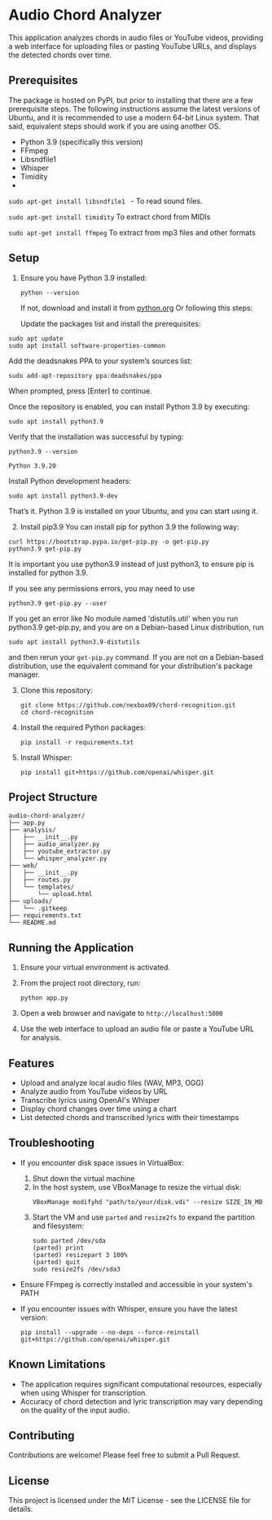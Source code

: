 # Audio Chord Analyzer

This application analyzes chords in audio files or YouTube videos, providing a web interface for uploading files or pasting YouTube URLs, and displays the detected chords over time.

## Prerequisites

The package is hosted on PyPI, but prior to installing that there are a few prerequisite steps. The following instructions assume the latest versions of Ubuntu, and it is recommended to use a modern 64-bit Linux system. That said, equivalent steps should work if you are using another OS.


- Python 3.9 (specifically this version)
- FFmpeg
- Libsndfile1
- Whisper
- Timidity
- 
 ``` sudo apt-get install libsndfile1  ``` - To read sound files.


 ``` sudo apt-get install timidity ``` To extract chord from MIDIs

  ``` sudo apt-get install ffmpeg ``` To extract from mp3 files and other formats



## Setup

1. Ensure you have Python 3.9 installed:
   ```
   python --version
   ```
   If not, download and install it from [python.org](https://www.python.org/downloads/release/python-390/)
   Or following this steps:

    Update the packages list and install the prerequisites:

```
sudo apt update
sudo apt install software-properties-common
```
Add the deadsnakes PPA to your system’s sources list:
```
sudo add-apt-repository ppa:deadsnakes/ppa
```

When prompted, press [Enter] to continue.

Once the repository is enabled, you can install Python 3.9 by executing:
```
sudo apt install python3.9
```

Verify that the installation was successful by typing:

```
python3.9 --version
```

```
Python 3.9.20
```
Install Python development headers:

```
sudo apt install python3.9-dev
```

That’s it. Python 3.9 is installed on your Ubuntu, and you can start using it.

2. Install pip3.9
You can install pip for python 3.9 the following way:
```
curl https://bootstrap.pypa.io/get-pip.py -o get-pip.py
python3.9 get-pip.py
```
It is important you use python3.9 instead of just python3, to ensure pip is installed for python 3.9.

If you see any permissions errors, you may need to use
```
python3.9 get-pip.py --user
```
If you get an error like No module named 'distutils.util' when you run python3.9 get-pip.py, and you are on a Debian-based Linux distribution, run

```
sudo apt install python3.9-distutils
```
and then rerun your ```get-pip.py``` command. If you are not on a Debian-based distribution, use the equivalent command for your distribution's package manager.

3. Clone this repository:
   ```
   git clone https://github.com/nexbox09/chord-recognition.git
   cd chord-recognition
   ```

4. Install the required Python packages:
   ```
   pip install -r requirements.txt
   ```

5. Install Whisper:
   ```
   pip install git+https://github.com/openai/whisper.git
   ```

## Project Structure

```
audio-chord-analyzer/
├── app.py
├── analysis/
│   ├── __init__.py
│   ├── audio_analyzer.py
│   ├── youtube_extractor.py
│   └── whisper_analyzer.py
├── web/
│   ├── __init__.py
│   ├── routes.py
│   └── templates/
│       └── upload.html
├── uploads/
│   └── .gitkeep
├── requirements.txt
└── README.md
```

## Running the Application

1. Ensure your virtual environment is activated.

2. From the project root directory, run:
   ```
   python app.py
   ```

3. Open a web browser and navigate to `http://localhost:5000`

4. Use the web interface to upload an audio file or paste a YouTube URL for analysis.

## Features

- Upload and analyze local audio files (WAV, MP3, OGG)
- Analyze audio from YouTube videos by URL
- Transcribe lyrics using OpenAI's Whisper
- Display chord changes over time using a chart
- List detected chords and transcribed lyrics with their timestamps

## Troubleshooting

- If you encounter disk space issues in VirtualBox:
  1. Shut down the virtual machine
  2. In the host system, use VBoxManage to resize the virtual disk:
     ```
     VBoxManage modifyhd "path/to/your/disk.vdi" --resize SIZE_IN_MB
     ```
  3. Start the VM and use `parted` and `resize2fs` to expand the partition and filesystem:
     ```
     sudo parted /dev/sda
     (parted) print
     (parted) resizepart 3 100%
     (parted) quit
     sudo resize2fs /dev/sda3
     ```

- Ensure FFmpeg is correctly installed and accessible in your system's PATH

- If you encounter issues with Whisper, ensure you have the latest version:
  ```
  pip install --upgrade --no-deps --force-reinstall git+https://github.com/openai/whisper.git
  ```

## Known Limitations

- The application requires significant computational resources, especially when using Whisper for transcription.
- Accuracy of chord detection and lyric transcription may vary depending on the quality of the input audio.

## Contributing

Contributions are welcome! Please feel free to submit a Pull Request.

## License

This project is licensed under the MIT License - see the LICENSE file for details.
